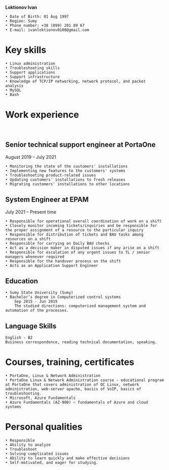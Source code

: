 **Loktionov Ivan**

    • Date of Birth: 01 Aug 1997
    • Region: Sumy
    • Phone number: +38 (099) 201 89 67
    • E-mail: ivanloktionov0108@gmail.com

# Key skills

    • Linux administration
    • Troubleshooting skills 
    • Support applications 
    • Support infrastructure 
    • Knowledge of TCP/IP networking, network protocol, and packet analysis
    • MySQL
    • Bash

# Work experience
  
## Senior technical support engineer at PortaOne
  August 2019 – July 2021

    • Monitoring the state of the customers' installations
    • Implementing new features to the customers' systems
    • Troubleshooting product-related issues
    • Updating customers' installations to fresh releases
    • Migrating customers' installations to other locations

## System Engineer at EPAM
July 2021 – Present time 

    • Responsible for operational overall coordination of work on a shift
    • Closely monitor incoming tickets/inquiries and be responsible for the proper assignment of a resource to the particular inquiry
    • Responsible for distribution of tickets and BAU tasks among resources on a shift
    • Responsible for carrying on Daily BAU checks
    • Act as a decision maker in disputed issues if any arise on a shift
    • Responsible for escalation of any urgent issues to TL / senior managers whenever required
    • Responsible for the handover process on the shift
    • Acts as an Application Support Engineer

## Education

    • Sumy State University (Sumy)
    • Bachelor’s degree in Computerized control systems
        Sep 2015 - Jun 2019
        The studied directions: computerized management system and automation of the processes.

## Language Skills  
    English - B2
    Business correspondence, reading technical documentation, speaking.

# Courses, training, certificates

    • PortaOne, Linux & Network Administration
    • PortaOne Linux & Network Administration course - educational program at PortaOne that covers administration of OC Linux, network administration, web-server apache, basics of VoIP, basics of troubleshooting.
    • Microsoft, Azure Fundamentals
    • Azure Fundamentals (AZ-900) – fundamentals of Azure and cloud systems  

# Personal qualities
    • Responsible
    • Ability to analyze 
    • Troubleshoot
    • Solving complicated issues
    • Ability to learn quickly and make effective decisions
    • Self-motivated, and eager for studying.
